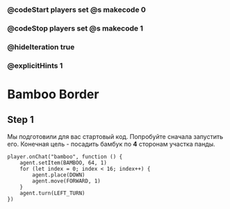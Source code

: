 ### @codeStart players set @s makecode 0
### @codeStop players set @s makecode 1

### @hideIteration true 
### @explicitHints 1


# Bamboo Border

## Step 1
Мы подготовили для вас стартовый код. Попробуйте сначала запустить его. Конечная цель - посадить бамбук по **4** сторонам участка панды. 

```template
player.onChat("bamboo", function () {
    agent.setItem(BAMBOO, 64, 1)
    for (let index = 0; index < 16; index++) {
        agent.place(DOWN)
        agent.move(FORWARD, 1)
    }
    agent.turn(LEFT_TURN)
})
```
